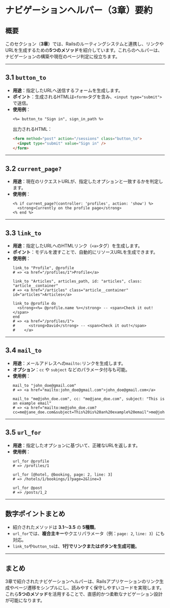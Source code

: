 # ナビゲーションヘルパー（3章）要約

## 概要
このセクション（**3章**）では、Railsのルーティングシステムと連携し、リンクやURLを生成するための**5つのメソッド**を紹介しています。これらのヘルパーは、ナビゲーションの構築や現在のページ判定に役立ちます。

---

## 3.1 `button_to`
- **用途**：指定したURLへ送信するフォームを生成します。
- **ポイント**：生成されるHTMLは`<form>`タグを含み、`<input type="submit">`で送信。
- **使用例**：
  ```erb
  <%= button_to "Sign in", sign_in_path %>
  ```
  出力されるHTML：
  ```html
  <form method="post" action="/sessions" class="button_to">
    <input type="submit" value="Sign in" />
  </form>
  ```

---

## 3.2 `current_page?`
- **用途**：現在のリクエストURLが、指定したオプションと一致するかを判定します。
- **使用例**：
  ```erb
  <% if current_page?(controller: 'profiles', action: 'show') %>
    <strong>Currently on the profile page</strong>
  <% end %>
  ```

---

## 3.3 `link_to`
- **用途**：指定したURLへのHTMLリンク（`<a>`タグ）を生成します。
- **ポイント**：モデルを渡すことで、自動的にリソースURLを生成できます。
- **使用例**：
  ```erb
  link_to "Profile", @profile
  # => <a href="/profiles/1">Profile</a>

  link_to "Articles", articles_path, id: "articles", class: "article__container"
  # => <a href="/articles" class="article__container" id="articles">Articles</a>

  link_to @profile do
    <strong><%= @profile.name %></strong> -- <span>Check it out!</span>
  end
  # => <a href="/profiles/1">
  #      <strong>David</strong> -- <span>Check it out!</span>
  #    </a>
  ```

---

## 3.4 `mail_to`
- **用途**：メールアドレスへの`mailto:`リンクを生成します。
- **オプション**：`cc` や `subject` などのパラメータ付与も可能。
- **使用例**：
  ```erb
  mail_to "john_doe@gmail.com"
  # => <a href="mailto:john_doe@gmail.com">john_doe@gmail.com</a>

  mail_to "me@john_doe.com", cc: "me@jane_doe.com", subject: "This is an example email"
  # => <a href="mailto:me@john_doe.com?cc=me@jane_doe.com&subject=This%20is%20an%20example%20email">me@john_doe.com</a>
  ```

---

## 3.5 `url_for`
- **用途**：指定したオプションに基づいて、正確なURLを返します。
- **使用例**：
  ```erb
  url_for @profile
  # => /profiles/1

  url_for [@hotel, @booking, page: 2, line: 3]
  # => /hotels/1/bookings/1?page=2&line=3

  url_for @post
  # => /posts/1_2
  ```

---

## 数字ポイントまとめ
- 紹介されたメソッドは **3.1**〜**3.5** の **5種類**。
- `url_for`では、**複合主キー**やクエリパラメータ（例：`page: 2`, `line: 3`）にも対応。
- `link_to`や`button_to`は、**1行でリンクまたはボタンを生成可能**。

---

## まとめ
3章で紹介されたナビゲーションヘルパーは、Railsアプリケーションのリンク生成やページ遷移をシンプルにし、読みやすく保守しやすいコードを実現します。これら**5つのメソッド**を活用することで、直感的かつ柔軟なナビゲーション設計が可能になります。

